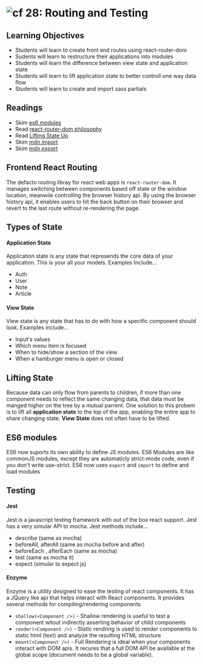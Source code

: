 ![cf](http://i.imgur.com/7v5ASc8.png) 28: Routing and Testing
===

## Learning Objectives
* Students will learn to create front end routes using react-router-dom 
* Sudents will learn to restructure their applications into modules
* Students will learn the difference between view state and application state
* Students will learn to lift application state to better controll one way data flow
* Students will learn to create and import sass partials
 
## Readings
* Skim [es6 modules](https://hacks.mozilla.org/2015/08/es6-in-depth-modules/)
* Read [react-router-dom philosophy](https://reacttraining.com/react-router/web/guides/philosophy)
* Read [Lifting State Up](https://facebook.github.io/react/docs/lifting-state-up.html)
* Skim [mdn import](https://developer.mozilla.org/en-US/docs/Web/JavaScript/Reference/Statements/import)
* Skim [mdn export](https://developer.mozilla.org/en-US/docs/Web/JavaScript/Reference/Statements/export)

## Frontend React Routing
The defacto routing libray for react web apps is `react-router-dom`. It manages switching between components based off state or the window location, meanwile controlling the browser history api. By using the browser history api, it enables users to hit the back button on their browser and revert to the last route without re-rendering the page.

## Types of State
#### Application State
Application state is any state that represends the core data of your application. This is your all your models. Examples Include...  
* Auth
* User
* Note
* Article

#### View State
View state is any state that has to do with how a specific component should look. Examples include...  
* Input's values
* Which menu item is focused
* When to hide/show a section of the view
* When  a hamburger menu is open or closed 

## Lifting State
Because data can only flow from parents to children, if more than one component needs to reflect the same changing data, that data must be manged higher on the tree by a mutual parrent. One solution to this probem is to lift all **application state** to the top of the app, enabling the entire app to share changing state. **View State** does not often have to be lifted.

## ES6 modules
ES6 now suports its own ability to define JS modules. ES6 Modules are like commonJS modules, except they are automaticly strict-mode code, even if you don't write use-strict. ES6 now uses `export` and `import` to define and load modules

## Testing 
#### Jest
Jest is a javascript testing framework with out of the box react support. Jest has a very simular API to mocha. Jest methods include...  
* describe (same as mocha)
* beforeAll, afterAll (same as mocha before and after)
* beforeEach , afterEach (same as mocha)
* test (same as mocha it)
* expect (simular to expect js)

#### Enzyme 
Enzyme is a utility designed to ease the testing of react components. It has a JQuery like api that helps interact with React components. It provides several methods for compiling/rendering components 
* `shallow(<Component />)` - Shallow rendering is useful to test a component witout indirectly asserting behavior of child components
* `render(<Component />)` - Static rendring is used to render components to static html (text) and analyze the resulting HTML structure 
* `mount(<Component />)` - Full Rendering is ideal when your components interact with DOM apis. It recures that a full DOM API be available at the global scope (document needs to be a global variable).
